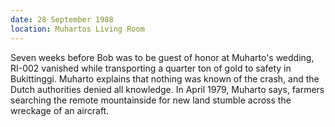 ```yaml
---
date: 28 September 1988
location: Muhartos Living Room
---
```


Seven weeks before Bob was to be guest
of honor at Muharto's wedding, RI-002 vanished while transporting a
quarter ton of gold to safety in Bukittinggi. Muharto explains that
nothing was known of the crash, and the Dutch authorities denied all
knowledge. In April 1979, Muharto says, farmers searching the remote
mountainside for new land stumble across the wreckage of an aircraft.